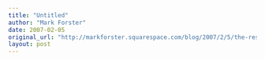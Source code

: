 ```yaml
---
title: "Untitled"
author: "Mark Forster"
date: 2007-02-05
original_url: "http://markforster.squarespace.com/blog/2007/2/5/the-resistance-principle-and-colleys-rule.html"
layout: post
---
```

